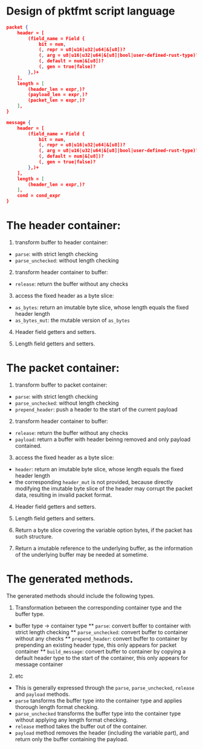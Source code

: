 # Design of pktfmt script language

```json
packet {
    header = [
        (field_name = Field {
            bit = num,
            (, repr = u8|u16|u32|u64|&[u8])?
            (, arg = u8|u16|u32|u64|&[u8]|bool|user-defined-rust-type)?
            (, default = num|&[u8])?
            (, gen = true|false)?
        },)+
    ],
    length = [
        (header_len = expr,)?
        (payload_len = expr,)?
        (packet_len = expr,)?
    ],
}
```

```json
message {
    header = [
        (field_name = Field {
            bit = num,
            (, repr = u8|u16|u32|u64|&[u8])?
            (, arg = u8|u16|u32|u64|&[u8]|bool|user-defined-rust-type)?
            (, default = num|&[u8])?
            (, gen = true|false)?
        },)+
    ],
    length = [
        (header_len = expr,)?
    ],
    cond = cond_expr
}
```

# The header container:

1. transform buffer to header container: 
* `parse`: with strict length checking
* `parse_unchecked`: without length checking

2. transform header container to buffer:
* `release`: return the buffer without any checks

3. access the fixed header as a byte slice:
* `as_bytes`: return an imutable byte slice, whose length equals the fixed header length
* `as_bytes_mut`: the mutable version of `as_bytes`

4. Header field getters and setters.

5. Length field getters and setters.

# The packet container:

1. transform buffer to packet container: 
* `parse`: with strict length checking
* `parse_unchecked`: without length checking
* `prepend_header`: push a header to the start of the current payload

2. transform header container to buffer:
* `release`: return the buffer without any checks
* `payload`: return a buffer with header beinng removed and only payload contained.

3. access the fixed header as a byte slice:
* `header`: return an imutable byte slice, whose length equals the fixed header length
* the corresponding `header_mut` is not provided, because directly modifying the imutable byte slice of the header may corrupt the packet data, resulting in invalid packet format.

4. Header field getters and setters.

5. Length field getters and setters.

6. Return a byte slice covering the variable option bytes, if the packet has such structure. 

7. Return a imutable reference to the underlying buffer, as the information of the underlying buffer may be needed at sometime. 

# The generated methods.

The generated methods should include the following types.

1. Transformation between the corresponding container type and the buffer type. 
* buffer type -> container type
    ** `parse`: convert buffer to container with strict length checking
    ** `parse_unchecked`: convert buffer to container without any checks
    ** `prepend_header`: convert buffer to container by prepending an existing header type, this only appears for packet container
    ** `build_message`: convert buffer to container by copying a default header type to the start of the container, this only appears for message container


2. etc
* This is generally expressed through the `parse`, `parse_unchecked`, `release` and `payload` methods.
* `parse` tansforms the buffer type into the container type and applies thorough length format checking.
* `parse_unchecked` transforms the buffer type into the container type without applying any length format checking.
* `release` method takes the buffer out of the container.
* `payload` method removes the header (including the variable part), and return only the buffer containing the payload.